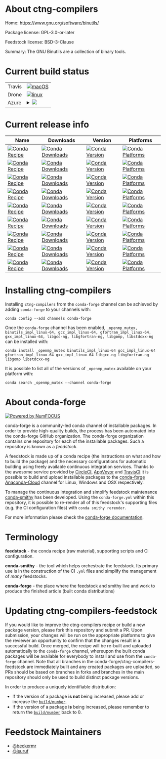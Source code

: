 About ctng-compilers
====================

Home: https://www.gnu.org/software/binutils/

Package license: GPL-3.0-or-later

Feedstock license: BSD-3-Clause

Summary: The GNU Binutils are a collection of binary tools.



Current build status
====================


<table><tr>
    <td>Travis</td>
    <td>
      <a href="https://travis-ci.com/conda-forge/ctng-compilers-feedstock">
        <img alt="macOS" src="https://img.shields.io/travis/com/conda-forge/ctng-compilers-feedstock/master.svg?label=macOS">
      </a>
    </td>
  </tr><tr>
    <td>Drone</td>
    <td>
      <a href="https://cloud.drone.io/conda-forge/ctng-compilers-feedstock">
        <img alt="linux" src="https://img.shields.io/drone/build/conda-forge/ctng-compilers-feedstock/master.svg?label=Linux">
      </a>
    </td>
  </tr>
    
  <tr>
    <td>Azure</td>
    <td>
      <details>
        <summary>
          <a href="https://dev.azure.com/conda-forge/feedstock-builds/_build/latest?definitionId=8107&branchName=master">
            <img src="https://dev.azure.com/conda-forge/feedstock-builds/_apis/build/status/ctng-compilers-feedstock?branchName=master">
          </a>
        </summary>
        <table>
          <thead><tr><th>Variant</th><th>Status</th></tr></thead>
          <tbody><tr>
              <td>linux_64_ctng_gcc7.5.0</td>
              <td>
                <a href="https://dev.azure.com/conda-forge/feedstock-builds/_build/latest?definitionId=8107&branchName=master">
                  <img src="https://dev.azure.com/conda-forge/feedstock-builds/_apis/build/status/ctng-compilers-feedstock?branchName=master&jobName=linux&configuration=linux_64_ctng_gcc7.5.0" alt="variant">
                </a>
              </td>
            </tr><tr>
              <td>linux_64_ctng_gcc9.3.0</td>
              <td>
                <a href="https://dev.azure.com/conda-forge/feedstock-builds/_build/latest?definitionId=8107&branchName=master">
                  <img src="https://dev.azure.com/conda-forge/feedstock-builds/_apis/build/status/ctng-compilers-feedstock?branchName=master&jobName=linux&configuration=linux_64_ctng_gcc9.3.0" alt="variant">
                </a>
              </td>
            </tr><tr>
              <td>linux_aarch64_ctng_gcc7.5.0</td>
              <td>
                <a href="https://dev.azure.com/conda-forge/feedstock-builds/_build/latest?definitionId=8107&branchName=master">
                  <img src="https://dev.azure.com/conda-forge/feedstock-builds/_apis/build/status/ctng-compilers-feedstock?branchName=master&jobName=linux&configuration=linux_aarch64_ctng_gcc7.5.0" alt="variant">
                </a>
              </td>
            </tr><tr>
              <td>linux_aarch64_ctng_gcc9.3.0</td>
              <td>
                <a href="https://dev.azure.com/conda-forge/feedstock-builds/_build/latest?definitionId=8107&branchName=master">
                  <img src="https://dev.azure.com/conda-forge/feedstock-builds/_apis/build/status/ctng-compilers-feedstock?branchName=master&jobName=linux&configuration=linux_aarch64_ctng_gcc9.3.0" alt="variant">
                </a>
              </td>
            </tr><tr>
              <td>linux_ppc64le_ctng_gcc8.4.0</td>
              <td>
                <a href="https://dev.azure.com/conda-forge/feedstock-builds/_build/latest?definitionId=8107&branchName=master">
                  <img src="https://dev.azure.com/conda-forge/feedstock-builds/_apis/build/status/ctng-compilers-feedstock?branchName=master&jobName=linux&configuration=linux_ppc64le_ctng_gcc8.4.0" alt="variant">
                </a>
              </td>
            </tr><tr>
              <td>linux_ppc64le_ctng_gcc9.3.0</td>
              <td>
                <a href="https://dev.azure.com/conda-forge/feedstock-builds/_build/latest?definitionId=8107&branchName=master">
                  <img src="https://dev.azure.com/conda-forge/feedstock-builds/_apis/build/status/ctng-compilers-feedstock?branchName=master&jobName=linux&configuration=linux_ppc64le_ctng_gcc9.3.0" alt="variant">
                </a>
              </td>
            </tr>
          </tbody>
        </table>
      </details>
    </td>
  </tr>
</table>

Current release info
====================

| Name | Downloads | Version | Platforms |
| --- | --- | --- | --- |
| [![Conda Recipe](https://img.shields.io/badge/recipe-_openmp_mutex-green.svg)](https://anaconda.org/conda-forge/_openmp_mutex) | [![Conda Downloads](https://img.shields.io/conda/dn/conda-forge/_openmp_mutex.svg)](https://anaconda.org/conda-forge/_openmp_mutex) | [![Conda Version](https://img.shields.io/conda/vn/conda-forge/_openmp_mutex.svg)](https://anaconda.org/conda-forge/_openmp_mutex) | [![Conda Platforms](https://img.shields.io/conda/pn/conda-forge/_openmp_mutex.svg)](https://anaconda.org/conda-forge/_openmp_mutex) |
| [![Conda Recipe](https://img.shields.io/badge/recipe-binutils_impl_linux--64-green.svg)](https://anaconda.org/conda-forge/binutils_impl_linux-64) | [![Conda Downloads](https://img.shields.io/conda/dn/conda-forge/binutils_impl_linux-64.svg)](https://anaconda.org/conda-forge/binutils_impl_linux-64) | [![Conda Version](https://img.shields.io/conda/vn/conda-forge/binutils_impl_linux-64.svg)](https://anaconda.org/conda-forge/binutils_impl_linux-64) | [![Conda Platforms](https://img.shields.io/conda/pn/conda-forge/binutils_impl_linux-64.svg)](https://anaconda.org/conda-forge/binutils_impl_linux-64) |
| [![Conda Recipe](https://img.shields.io/badge/recipe-gcc_impl_linux--64-green.svg)](https://anaconda.org/conda-forge/gcc_impl_linux-64) | [![Conda Downloads](https://img.shields.io/conda/dn/conda-forge/gcc_impl_linux-64.svg)](https://anaconda.org/conda-forge/gcc_impl_linux-64) | [![Conda Version](https://img.shields.io/conda/vn/conda-forge/gcc_impl_linux-64.svg)](https://anaconda.org/conda-forge/gcc_impl_linux-64) | [![Conda Platforms](https://img.shields.io/conda/pn/conda-forge/gcc_impl_linux-64.svg)](https://anaconda.org/conda-forge/gcc_impl_linux-64) |
| [![Conda Recipe](https://img.shields.io/badge/recipe-gfortran_impl_linux--64-green.svg)](https://anaconda.org/conda-forge/gfortran_impl_linux-64) | [![Conda Downloads](https://img.shields.io/conda/dn/conda-forge/gfortran_impl_linux-64.svg)](https://anaconda.org/conda-forge/gfortran_impl_linux-64) | [![Conda Version](https://img.shields.io/conda/vn/conda-forge/gfortran_impl_linux-64.svg)](https://anaconda.org/conda-forge/gfortran_impl_linux-64) | [![Conda Platforms](https://img.shields.io/conda/pn/conda-forge/gfortran_impl_linux-64.svg)](https://anaconda.org/conda-forge/gfortran_impl_linux-64) |
| [![Conda Recipe](https://img.shields.io/badge/recipe-gxx_impl_linux--64-green.svg)](https://anaconda.org/conda-forge/gxx_impl_linux-64) | [![Conda Downloads](https://img.shields.io/conda/dn/conda-forge/gxx_impl_linux-64.svg)](https://anaconda.org/conda-forge/gxx_impl_linux-64) | [![Conda Version](https://img.shields.io/conda/vn/conda-forge/gxx_impl_linux-64.svg)](https://anaconda.org/conda-forge/gxx_impl_linux-64) | [![Conda Platforms](https://img.shields.io/conda/pn/conda-forge/gxx_impl_linux-64.svg)](https://anaconda.org/conda-forge/gxx_impl_linux-64) |
| [![Conda Recipe](https://img.shields.io/badge/recipe-libgcc--ng-green.svg)](https://anaconda.org/conda-forge/libgcc-ng) | [![Conda Downloads](https://img.shields.io/conda/dn/conda-forge/libgcc-ng.svg)](https://anaconda.org/conda-forge/libgcc-ng) | [![Conda Version](https://img.shields.io/conda/vn/conda-forge/libgcc-ng.svg)](https://anaconda.org/conda-forge/libgcc-ng) | [![Conda Platforms](https://img.shields.io/conda/pn/conda-forge/libgcc-ng.svg)](https://anaconda.org/conda-forge/libgcc-ng) |
| [![Conda Recipe](https://img.shields.io/badge/recipe-libgfortran--ng-green.svg)](https://anaconda.org/conda-forge/libgfortran-ng) | [![Conda Downloads](https://img.shields.io/conda/dn/conda-forge/libgfortran-ng.svg)](https://anaconda.org/conda-forge/libgfortran-ng) | [![Conda Version](https://img.shields.io/conda/vn/conda-forge/libgfortran-ng.svg)](https://anaconda.org/conda-forge/libgfortran-ng) | [![Conda Platforms](https://img.shields.io/conda/pn/conda-forge/libgfortran-ng.svg)](https://anaconda.org/conda-forge/libgfortran-ng) |
| [![Conda Recipe](https://img.shields.io/badge/recipe-libgomp-green.svg)](https://anaconda.org/conda-forge/libgomp) | [![Conda Downloads](https://img.shields.io/conda/dn/conda-forge/libgomp.svg)](https://anaconda.org/conda-forge/libgomp) | [![Conda Version](https://img.shields.io/conda/vn/conda-forge/libgomp.svg)](https://anaconda.org/conda-forge/libgomp) | [![Conda Platforms](https://img.shields.io/conda/pn/conda-forge/libgomp.svg)](https://anaconda.org/conda-forge/libgomp) |
| [![Conda Recipe](https://img.shields.io/badge/recipe-libstdcxx--ng-green.svg)](https://anaconda.org/conda-forge/libstdcxx-ng) | [![Conda Downloads](https://img.shields.io/conda/dn/conda-forge/libstdcxx-ng.svg)](https://anaconda.org/conda-forge/libstdcxx-ng) | [![Conda Version](https://img.shields.io/conda/vn/conda-forge/libstdcxx-ng.svg)](https://anaconda.org/conda-forge/libstdcxx-ng) | [![Conda Platforms](https://img.shields.io/conda/pn/conda-forge/libstdcxx-ng.svg)](https://anaconda.org/conda-forge/libstdcxx-ng) |

Installing ctng-compilers
=========================

Installing `ctng-compilers` from the `conda-forge` channel can be achieved by adding `conda-forge` to your channels with:

```
conda config --add channels conda-forge
```

Once the `conda-forge` channel has been enabled, `_openmp_mutex, binutils_impl_linux-64, gcc_impl_linux-64, gfortran_impl_linux-64, gxx_impl_linux-64, libgcc-ng, libgfortran-ng, libgomp, libstdcxx-ng` can be installed with:

```
conda install _openmp_mutex binutils_impl_linux-64 gcc_impl_linux-64 gfortran_impl_linux-64 gxx_impl_linux-64 libgcc-ng libgfortran-ng libgomp libstdcxx-ng
```

It is possible to list all of the versions of `_openmp_mutex` available on your platform with:

```
conda search _openmp_mutex --channel conda-forge
```


About conda-forge
=================

[![Powered by NumFOCUS](https://img.shields.io/badge/powered%20by-NumFOCUS-orange.svg?style=flat&colorA=E1523D&colorB=007D8A)](http://numfocus.org)

conda-forge is a community-led conda channel of installable packages.
In order to provide high-quality builds, the process has been automated into the
conda-forge GitHub organization. The conda-forge organization contains one repository
for each of the installable packages. Such a repository is known as a *feedstock*.

A feedstock is made up of a conda recipe (the instructions on what and how to build
the package) and the necessary configurations for automatic building using freely
available continuous integration services. Thanks to the awesome service provided by
[CircleCI](https://circleci.com/), [AppVeyor](https://www.appveyor.com/)
and [TravisCI](https://travis-ci.com/) it is possible to build and upload installable
packages to the [conda-forge](https://anaconda.org/conda-forge)
[Anaconda-Cloud](https://anaconda.org/) channel for Linux, Windows and OSX respectively.

To manage the continuous integration and simplify feedstock maintenance
[conda-smithy](https://github.com/conda-forge/conda-smithy) has been developed.
Using the ``conda-forge.yml`` within this repository, it is possible to re-render all of
this feedstock's supporting files (e.g. the CI configuration files) with ``conda smithy rerender``.

For more information please check the [conda-forge documentation](https://conda-forge.org/docs/).

Terminology
===========

**feedstock** - the conda recipe (raw material), supporting scripts and CI configuration.

**conda-smithy** - the tool which helps orchestrate the feedstock.
                   Its primary use is in the construction of the CI ``.yml`` files
                   and simplify the management of *many* feedstocks.

**conda-forge** - the place where the feedstock and smithy live and work to
                  produce the finished article (built conda distributions)


Updating ctng-compilers-feedstock
=================================

If you would like to improve the ctng-compilers recipe or build a new
package version, please fork this repository and submit a PR. Upon submission,
your changes will be run on the appropriate platforms to give the reviewer an
opportunity to confirm that the changes result in a successful build. Once
merged, the recipe will be re-built and uploaded automatically to the
`conda-forge` channel, whereupon the built conda packages will be available for
everybody to install and use from the `conda-forge` channel.
Note that all branches in the conda-forge/ctng-compilers-feedstock are
immediately built and any created packages are uploaded, so PRs should be based
on branches in forks and branches in the main repository should only be used to
build distinct package versions.

In order to produce a uniquely identifiable distribution:
 * If the version of a package **is not** being increased, please add or increase
   the [``build/number``](https://conda.io/docs/user-guide/tasks/build-packages/define-metadata.html#build-number-and-string).
 * If the version of a package **is** being increased, please remember to return
   the [``build/number``](https://conda.io/docs/user-guide/tasks/build-packages/define-metadata.html#build-number-and-string)
   back to 0.

Feedstock Maintainers
=====================

* [@beckermr](https://github.com/beckermr/)
* [@isuruf](https://github.com/isuruf/)

